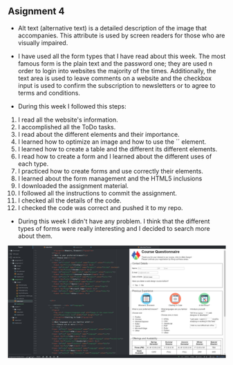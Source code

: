 ## Asignment 4

+ Alt text (alternative text) is a detailed description of the image that accompanies. This attribute is used by screen readers for those who are visually impaired.

+ I have used all the form types that I have read about this week. The most famous form is the plain text and the password one; they are used n order to login into websites the majority of the times. Additionally, the text area is used to leave comments on a website and the checkbox input is used to confirm the subscription to newsletters or to agree to terms and conditions.

+ During this week I followed this steps:
 1. I read all the website's information.
 2. I accomplished all the ToDo tasks.
 3. I read about the different elements and their importance.
 4. I learned how to optimize an image and how to use the ´<img>´ element.
 5. I learned how to create a table and the different its different elements.
 6. I read how to create a form and I learned about the different uses of each type.
 7. I practiced how to create forms and use correctly their elements.
 8. I learned about the form management and the HTML5 inclusions
 3. I downloaded the assignment material.
 4. I followed all the instructions to commit the assignment.
 5. I checked all the details of the code.
 6. I checked the code was correct and pushed it to my repo.


+ During this week I didn't have any problem. I think that the different types of forms were really interesting and I decided to search more about them.

![Image of my Atom editor](./images/screenshot.jpg)
